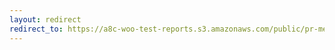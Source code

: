 ```yaml
---
layout: redirect
redirect_to: https://a8c-woo-test-reports.s3.amazonaws.com/public/pr-merge/38290/e2e/index.html
---
```

